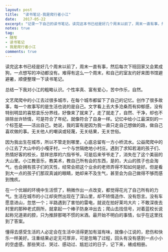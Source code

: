 ```yaml
---
layout: post
title:  "读书笔记-我是爬行者小江"
date:   2017-05-22
excerpt: "记录一下自己的读书笔记。读完这本书已经是好几个周末以前了，周末一直有事，然后每次下班回家又会累成狗，一点想写的冲动都没有。难得有这么一个周末，和自己的室友约好来图书馆避避暑，顺便整理一下读书笔记..."
notes: true
tag:
- 随写 
- 读书笔记
- 我是爬行者小江
comments: true
---
```


读完这本书已经是好几个周末以前了，周末一直有事，然后每次下班回家又会累成狗，一点想写的冲动都没有。难得有这么一个周末，和自己的室友约好来图书馆避避暑，顺便整理一下读书笔记。

总结一下我对小江的粗略认识。个性率真、富有爱心，苦中作乐，自然。

文艺爬爬中的小江去过很多城市，在每个城市都留下了自己的记忆。创作了很多故事，每一个故事写的是生活也说的是自己。文字看上去大多沧桑而有抑郁感，没有特别明显的喜怒哀乐分界线，好像来了就来了，走了就走了，自然、干净，却也不排除丝许矫情，可是符合了年纪，就像符合了自身一样。记忆中给小江最深刻的一个标签是——活出自己。她说，我的富有是因为我一直只走自己想做的路，做自己喜欢做的事。无关他人的嘲讽或轻蔑，无关结果，无关世俗。

因为我出生在城市，所以不管走到哪里，心底总留有一方小桥流水。公益爬爬中的小江去了大山中的小嘎牙村，一个与世隔绝地小村庄。遇到了求知若渴的孩子们、热情好客的校长，慈祥忠厚的六指爷爷。可是后来爷爷走了，消失在了这个美丽的大山里。小江教音乐，教美术，教自己所有会的东西，是的，大山的孩子也会淘气，也会拥有孩子们的天性，经常会把这个业余的老师弄得不知如何是好。但是看到大一点的孩子们那双真诚的眼睛，她却来不及生气，甚至会为自己做得不够而感到愧疚。

在一个优越的环境中生活惯了，稍微作出一点改变，都觉得花光了自己所有的力气。生活在城市的小江却突然出现在了深山里，却不矫情造作、没有怨言。没有车愿意进山，忽悠一个；半路遇到了害怕的雷电，就说在拍好莱坞大片；不敢深夜去村里的那种老式厕所，就拿起一个棒子防身冲出去；爬山去找信号，对着蓝校长说起称兄道弟的腔，只为推辞那喝不惯的米酒。最开始不明白的事情，似乎在这里找到了答案。

懂得去感受生活的人必定会在生活中活得更加有滋有味，就像小江说的，悲伤和快乐一样美好。注重结果必定无可厚非，可是忽略了过程，回头有没有感到一点小小的空虚感。那些笑过、哭过、感动过、尴尬过的日子，记下来，裱成相册。